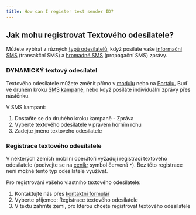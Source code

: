```yaml
---
title: How can I register text sender ID?
---
```


## Jak mohu registrovat Textového odesílatele?
Můžete vybírat z různých [typů odesílatelů,](sender-type.md#co-je-typ-odesílatele-a-jak-ho-můžu-použít) když posíláte vaše [informační SMS](https://www.bulkgate.com/cs/reseni/sms#informacni-sms) (transakční SMS) a [hromadné SMS](https://www.bulkgate.com/cs/reseni/sms/#hromadna-sms) (propagační SMS) zprávy. 

### DYNAMICKÝ textový odesílatel
Textového odesílatele můžete změnit přímo v [modulu](https://www.bulkgate.com/cs/sms-modul/) nebo na [Portálu.](https://www.bulkgate.com/cs/sms-portal-cs/) Buď ve druhém kroku [SMS kampaně,](creating-sms-campaign.md#jak-vytvořim-sms-kampaň) nebo když posíláte individuální zprávy přes nástěnku.

V SMS kampani:
1.	Dostaňte se do druhého kroku kampaně - Zpráva
2.	Vyberte textového odesílatele v pravém horním rohu
3.	Zadejte jméno textového odesílatele

### Registrace textového odesílatele
V některých zemích mobilní operátoři vyžadují registraci textového odesílatele (podívejte se na [ceník;](https://www.bulkgate.com/cs/cena-sms/) symbol červená `*`). Bez této registrace není možné tento typ odesílatele využívat.

Pro registrování vašeho vlastního textového odesílatele:
1.	Kontaktujte nás přes [kontaktní formulář](https://www.bulkgate.com/cs/kontakt/)
2.	Vyberte příjemce: Registrace textového odesílatele
3.	V textu zahrňte zemi, pro kterou chcete registrovat textového odesílatele

